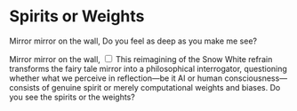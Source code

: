 # Spirits or Weights

Mirror mirror on the wall,
Do you feel as deep as you make me see?

Mirror mirror on the wall,<label for="sn-mirror" class="margin-toggle sidenote-number"></label>
<input type="checkbox" id="sn-mirror" class="margin-toggle"/>
<span class="sidenote">This reimagining of the Snow White refrain transforms the fairy tale mirror into a philosophical interrogator, questioning whether what we perceive in reflection—be it AI or human consciousness—consists of genuine spirit or merely computational weights and biases.</span>
Do you see the spirits or the weights?
